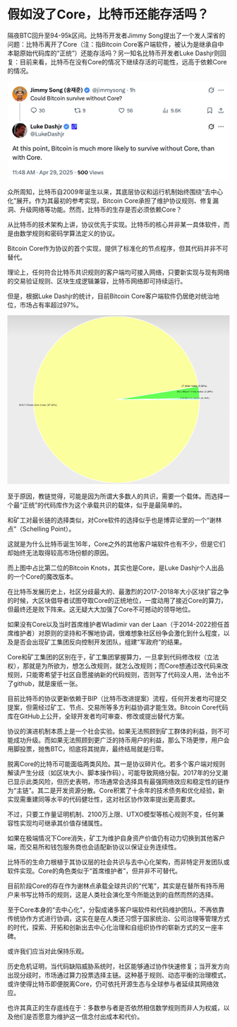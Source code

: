 # 假如没了Core，比特币还能存活吗？

隔夜BTC回升至94-95k区间。比特币开发者Jimmy Song提出了一个发人深省的问题：比特币离开了Core（注：指Bitcoin Core客户端软件，被认为是继承自中本聪原始代码库的“正统”）还能存活吗？另一知名比特币开发者Luke Dashjr则回复：目前来看，比特币在没有Core的情况下继续存活的可能性，远高于依赖Core的情况。

![](2025-04-29-A01.png)

众所周知，比特币自2009年诞生以来，其底层协议和运行机制始终围绕“去中心化”展开。作为其最初的参考实现，Bitcoin Core承担了维护协议规则、修复漏洞、升级网络等功能。然而，比特币的生存是否必须依赖Core？

从比特币的技术架构上讲，协议优先于实现。比特币的核心并非某一具体软件，而是由数学规则和密码学算法定义的协议。

Bitcoin Core作为协议的首个实现，提供了标准化的节点程序，但其代码并非不可替代。

理论上，任何符合比特币共识规则的客户端均可接入网络，只要新实现与现有网络的交易验证规则、区块生成逻辑兼容，比特币网络即可持续运行。

但是，根据Luke Dashjr的统计，目前Bitcoin Core客户端软件仍居绝对统治地位，市场占有率超过97%。

![](2025-04-29-A02.png)

至于原因，教链觉得，可能是因为所谓大多数人的共识，需要一个载体。而选择一个最“正统”的代码库作为这个承载共识的载体，似乎是最简单的。

和矿工对最长链的选择类似，对Core软件的选择似乎也是博弈论里的一个“谢林点”（Schelling Point）。

这就是为什么比特币诞生16年，Core之外的其他客户端软件也有不少，但是它们却始终无法取得较高市场份额的原因。

而上图中占比第二位的Bitcoin Knots，其实也是Core，是Luke Dashjr个人出品的一个Core的魔改版本。

在比特币发展历史上，社区分歧最大的、最激烈的2017-2018年大小区块扩容之争的时候，大区块倡导者试图夺取Core的正统地位，一度动用了接近Core的算力，但最终还是败下阵来。这无疑大大加强了Core不可撼动的领导地位。

如果没有Core以及当时首席维护者Wladimir van der Laan（于2014-2022担任首席维护者）对原则的坚持和不懈地协调，很难想象社区纷争会激化到什么程度，以及是否会出现矿工集团反向控制开发团队，组建“军政府”的结果。

Core和矿工集团的区别在于，矿工集团掌握算力，一旦拿到代码修改权（立法权），那就是为所欲为，想怎么改规则，就怎么改规则；而Core想通过改代码来改规则，只能寄希望于社区自愿接纳新的代码规则，否则写了代码没人用，法令出不了github，就是废纸一张。

目前比特币的协议更新依赖于BIP（比特币改进提案）流程，任何开发者均可提交提案，但需经过矿工、节点、交易所等多方利益协调才能生效。Bitcoin Core代码库在GitHub上公开，全球开发者均可审查、修改或提出替代方案。

协议的演进机制本质上是一个社会实验。如果无法照顾到矿工群体的利益，则不可能成功升级。而如果无法照顾到更广泛的持币用户的利益，那么下场更惨，用户会用脚投票，抛售BTC，彻底将其抛弃，最终结局就是归零。

脱离Core的比特币可能面临两类风险。其一是协议碎片化。若多个客户端对规则解读产生分歧（如区块大小、脚本操作码），可能导致网络分裂。2017年的分叉潮已显示此类风险，但历史表明，市场通常会选择具有最强网络效应和稳定性的链作为“主链”。其二是开发资源分散。Core积累了十余年的技术债务和优化经验，新实现需重建同等水平的代码健壮性，这对社区协作效率提出更高要求。

不过，只要工作量证明机制、2100万上限、UTXO模型等核心规则不变，任何兼容性实现均可继承其价值存储属性。

如果在极端情况下Core消失，矿工为维护自身资产价值仍有动力切换到其他客户端，而交易所和钱包服务商也会适配新协议以保证业务连续性。

比特币的生命力根植于其协议层的社会共识与去中心化架构，而非特定开发团队或软件实现。Core的角色类似于“首席维护者”，但并非不可替代。

目前阶段Core的存在作为谢林点承载全球共识的“代笔”，其实是在替所有持币用户来书写比特币的规则，这是人类社会演化至今所能达到的自然而然的选择。

至于Core本身的“去中心化”，分裂成诸多客户端软件和代码维护团队，不再依靠传统协作方式进行协调，这实在是在人类还习惯于国家统治、公司治理等管理方式的时代，探索、开拓和创新出去中心化治理和自组织协作的崭新方式的又一座丰碑。

或许我们应当对此保持乐观。

历史危机证明，当代码缺陷威胁系统时，社区能够通过协作快速修复；当开发方向出现分歧时，市场通过算力投票选择主链。这种基于规则、动态平衡的治理模式，或许使得比特币即便脱离Core，仍可依托开源生态与全球参与者延续其网络效应。

也许其真正的生存底线在于：多数参与者是否依然相信数学规则而非人为权威，以及他们是否愿意为维护这一信念付出成本和代价。
